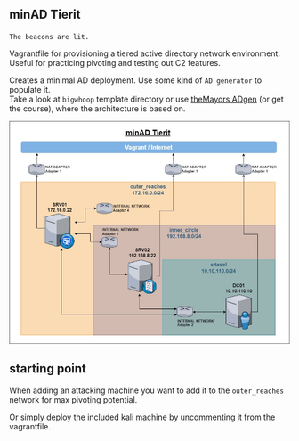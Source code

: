 ## minAD Tierit
`The beacons are lit.` 

Vagrantfile for provisioning a tiered active directory network environment. Useful for practicing pivoting and testing out C2 features.   

Creates a minimal AD deployment. Use some kind of `AD generator` to populate it.   
Take a look at `bigwhoop` template directory or use [theMayors ADgen](https://github.com/dievus/ADGenerator) (or get the course), where the architecture is based on.

![netplan minad](../pics/minad.jpg)

## starting point
When adding an attacking machine you want to add it to the `outer_reaches` network for max pivoting potential.


Or simply deploy the included kali machine by uncommenting it from the vagrantfile.
